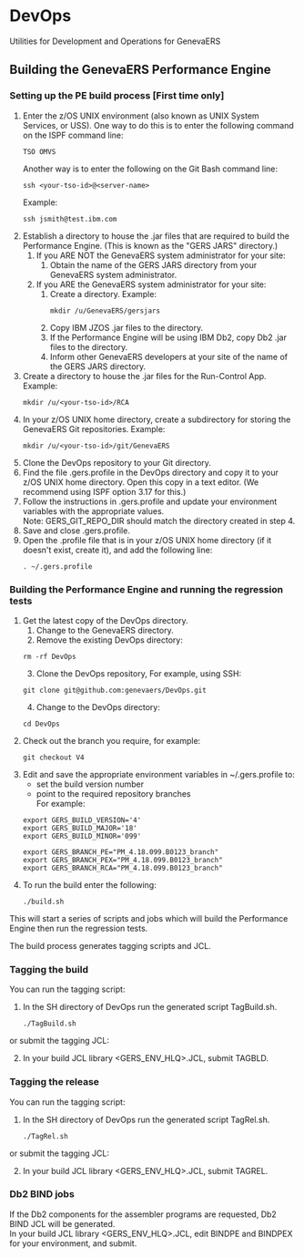# DevOps
Utilities for Development and Operations for GenevaERS

## Building the GenevaERS Performance Engine

### Setting up the PE build process [First time only]
1. Enter the z/OS UNIX environment (also known as UNIX System Services, or USS).  One way to do this is to enter the following command on the ISPF command line: 
    ```
    TSO OMVS
    ```
    Another way is to enter the following on the Git Bash command line: 
    ```
    ssh <your-tso-id>@<server-name>
    ```
    Example:
    ```
    ssh jsmith@test.ibm.com
    ```
2. Establish a directory to house the .jar files that are required to build the Performance Engine.  (This is known as the "GERS JARS" directory.)  
   1. If you ARE NOT the GenevaERS system administrator for your site: 
      1. Obtain the name of the GERS JARS directory from your GenevaERS system administrator.   
   2. If you ARE the GenevaERS system administrator for your site: 
      1. Create a directory.  Example: 
            ```
            mkdir /u/GenevaERS/gersjars
            ```
      2. Copy IBM JZOS .jar files to the directory. 
      3. If the Performance Engine will be using IBM Db2, copy Db2 .jar files to the directory. 
      4. Inform other GenevaERS developers at your site of the name of the GERS JARS directory. 
3. Create a directory to house the .jar files for the Run-Control App.  Example:        
    ```
    mkdir /u/<your-tso-id>/RCA
    ```
4. In your z/OS UNIX home directory, create a subdirectory for storing the GenevaERS Git repositories.  Example:
    ```
    mkdir /u/<your-tso-id>/git/GenevaERS
    ```
5. Clone the DevOps repository to your Git directory.
6. Find the file .gers.profile in the DevOps directory and copy it to your z/OS UNIX home directory. Open this copy in a text editor.  (We recommend using ISPF option 3.17 for this.)
7. Follow the instructions in .gers.profile and update your environment variables with the appropriate values.  
Note: GERS_GIT_REPO_DIR should match the directory created in step 4.  
8. Save and close .gers.profile.
9. Open the .profile file that is in your z/OS UNIX home directory (if it doesn't exist, create it), and add the following line:
    ```
    . ~/.gers.profile
    ```
### Building the Performance Engine and running the regression tests
1. Get the latest copy of the DevOps directory.  
   1. Change to the GenevaERS directory.
   2. Remove the existing DevOps directory:
    ```
    rm -rf DevOps
    ```
    3. Clone the DevOps repository, For example, using SSH:
    ```
    git clone git@github.com:genevaers/DevOps.git
    ```
    4. Change to the DevOps directory:
    ```
    cd DevOps
    ```
2. Check out the branch you require, for example:
    ```
    git checkout V4
    ```
3. Edit and save the appropriate environment variables in ~/.gers.profile to:  
   - set the build version number  
   - point to the required repository branches  
  For example:
    ```
    export GERS_BUILD_VERSION='4'
    export GERS_BUILD_MAJOR='18'
    export GERS_BUILD_MINOR='099'

    export GERS_BRANCH_PE="PM_4.18.099.B0123_branch"
    export GERS_BRANCH_PEX="PM_4.18.099.B0123_branch"
    export GERS_BRANCH_RCA="PM_4.18.099.B0123_branch"

    ```
4. To run the build enter the following:
    ```
    ./build.sh
    ```
This will start a series of scripts and jobs which will build the Performance Engine then run the regression tests.  

The build process generates tagging scripts and JCL.

### Tagging the build 

You can run the tagging script:  
1. In the SH directory of DevOps run the generated script TagBuild.sh.
    ```
    ./TagBuild.sh
    ```
or submit the tagging JCL:  

2. In your build JCL library <GERS_ENV_HLQ>.JCL, submit TAGBLD.

### Tagging the release 
You can run the tagging script:
1. In the SH directory of DevOps run the generated script TagRel.sh.
    ```
    ./TagRel.sh
    ```
or submit the tagging JCL:  

2. In your build JCL library <GERS_ENV_HLQ>.JCL, submit TAGREL.

### Db2 BIND jobs

If the Db2 components for the assembler programs are requested, Db2 BIND JCL will be generated.  
In your build JCL library <GERS_ENV_HLQ>.JCL, edit BINDPE and BINDPEX for your environment, and submit.
